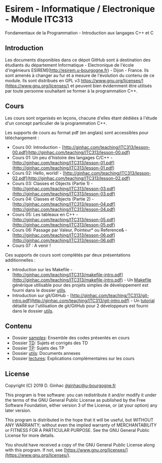 # Esirem - Informatique / Electronique - Module ITC313
Fondamentaux de la Programmation - Introduction aux langages C++ et C

## Introduction

Les documents disponibles dans ce dépot GitHub sont à destination des étudiants du département Informatique - Electronique de l'école d'ingénieurs ESIREM](http://esirem.u-bourgogne.fr) - Dijon - France.
Ils sont amenés à changer au fur et a mesure de l'évolution du contenu de ce module. 
Ils sont distribués en GPL v3 https://www.gnu.org/licenses/](https://www.gnu.org/licenses/) et peuvent bien évidemment être utilisés par toute personne souhaitant se former à la programmation C++. 

## Cours
Les cours sont organisés en leçons, chacune d'elles étant dédiées à l'étude d'un concept particulier de la programmation C++.

Les supports de cours au format pdf (en anglais) sont accessibles pour téléchargement :

* Cours 00: Introduction - [http://ginhac.com/teaching/ITC313/lesson-00.pdf](http://ginhac.com/teaching/ITC313/lesson-00.pdf)
* Cours 01: Un peu d'histoire des langages C/C++ - [http://ginhac.com/teaching/ITC313/lesson-01.pdf](http://ginhac.com/teaching/ITC313/lesson-01.pdf)
* Cours 02: Hello, world! - [http://ginhac.com/teaching/ITC313/lesson-02.pdf](http://ginhac.com/teaching/ITC313/lesson-02.pdf)
* Cours 03: Classes et Objects (Partie 1) - [http://ginhac.com/teaching/ITC313/lesson-03.pdf](http://ginhac.com/teaching/ITC313/lesson-03.pdf)
* Cours 04: Classes et Objects (Partie 2) - [http://ginhac.com/teaching/ITC313/lesson-04.pdf](http://ginhac.com/teaching/ITC313/lesson-04.pdf)
* Cours 05: Les tableaux en C++ - [http://ginhac.com/teaching/ITC313/lesson-05.pdf](http://ginhac.com/teaching/ITC313/lesson-05.pdf)
* Cours 06: Passage par Valeur, Pointeur* ou Reference& - [http://ginhac.com/teaching/ITC313/lesson-06.pdf](http://ginhac.com/teaching/ITC313/lesson-06.pdf)
* Cours 07 : A venir !

Ces supports de cours sont complétés par deux présentations additionnelles : 

* Introduction sur les Makefile - 
[http://ginhac.com/teaching/ITC313/makefile-intro.pdf](http://ginhac.com/teaching/ITC313/makefile-intro.pdf) - Un [Makefile](utils/Makefile) générique utilisable pour des projets simples de développement est fourni dans le dossier [utils](utils).
* Introduction sur git/GitHub - [http://ginhac.com/teaching/TC313/git-intro.pdf](http://ginhac.com/teaching/ITC313/git-intro.pdf) - Un [tutorial](utils/github.md) détaillé sur l'utilisation de git/GitHub pour 2 développeurs est fourni dans le dossier [utils](utils).

## Contenu
* Dossier [samples](samples): Ensemble des codes présentés en cours
* Dossier [TD](TD): Sujets et corrigés des TD
* Dossier [TP](TP): Sujets des TP
* Dossier [utils](utils): Documents annexes
* Dossier [lectures](lectures): Explications complémentaires sur les cours

## License

Copyright (C) 2019  D. Ginhac [dginhac@u-bourgogne.fr](mailto:dginhac@u-bourgogne.fr)

This program is free software: you can redistribute it and/or modify
it under the terms of the GNU General Public License as published by
the Free Software Foundation, either version 3 of the License, or
(at your option) any later version.

This program is distributed in the hope that it will be useful,
but WITHOUT ANY WARRANTY; without even the implied warranty of
MERCHANTABILITY or FITNESS FOR A PARTICULAR PURPOSE.  See the
GNU General Public License for more details.

You should have received a copy of the GNU General Public License
along with this program.  If not, see [https://www.gnu.org/licenses/](https://www.gnu.org/licenses/).


